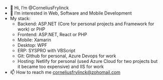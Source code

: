 - 👋 Hi, I’m @CorneliusFrylinck
- 👀 I’m interested in Web, Software and Mobile Development
- My stack:
  - Backend: ASP.NET (Core for personal projects and Framework for work) or PHP
  - Frontend: ASP.NET, React or PHP
  - Mobile: Xamarin
  - Desktop: WPF
  - ERP: SYSPRO with VBScript
  - Git: GIthub for personal, Azure Devops for work
  - Hosting: Netlify for personal (used Azure Cloud for two projects but it became too expensive) and IIS for work
- 📫 How to reach me corneliusfrylinck@zohomail.com

<!---
CorneliusFrylinck/CorneliusFrylinck is a ✨ special ✨ repository because its `README.md` (this file) appears on your GitHub profile.
You can click the Preview link to take a look at your changes.
--->

